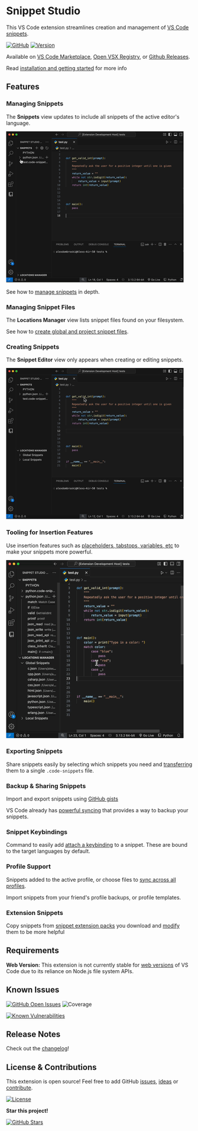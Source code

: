 # Snippet Studio

This VS Code extension streamlines creation and management of [VS Code snippets](https://code.visualstudio.com/docs/editor/userdefinedsnippets).

[![GitHub](https://img.shields.io/badge/GitHub-Repo-blue?logo=github)](https://github.com/alexanderdombroski/snippetstudio) [![Version](https://badge.fury.io/gh/alexanderdombroski%2Fsnippetstudio.svg)](https://badge.fury.io/gh/alexanderdombroski%2Fsnippetstudio)

Available on [VS Code Marketplace](https://marketplace.visualstudio.com/items/AlexDombroski.snippetstudio), [Open VSX Registry](https://open-vsx.org/extension/AlexDombroski/snippetstudio), or [Github Releases](https://github.com/alexanderdombroski/snippetstudio/releases).

Read [installation and getting started](https://alexanderdombroski.github.io/snippetstudio/docs/getting-started/installation) for more info

## Features

### Managing Snippets

The **Snippets** view updates to include all snippets of the active editor's language.

![Edit Snippet Example](https://raw.githubusercontent.com/alexanderdombroski/snippetstudio/refs/heads/main/public/examples/edit.gif)

See how to [manage snippets](https://alexanderdombroski.github.io/snippetstudio/docs/snippet-management/snippet-crud) in depth.

### Managing Snippet Files

The **Locations Manager** view lists snippet files found on your filesystem.

See how to [create global and project snippet files](https://alexanderdombroski.github.io/snippetstudio/docs/snippet-management/global-vs-local).

### Creating Snippets

The **Snippet Editor** view only appears when creating or editing snippets.

![Creating a Snippet from Selection](https://raw.githubusercontent.com/alexanderdombroski/snippetstudio/refs/heads/main/public/examples/selection.gif)

### Tooling for Insertion Features

Use insertion features such as [placeholders, tabstops, variables, etc](https://alexanderdombroski.github.io/snippetstudio/docs/snippet-management/snippet-insertion-features) to make your snippets more powerful.

![Snippet Placeholder Example](https://raw.githubusercontent.com/alexanderdombroski/snippetstudio/refs/heads/main/public/examples/placeholder.gif)

### Exporting Snippets

Share snippets easily by selecting which snippets you need and [transferring](https://alexanderdombroski.github.io/snippetstudio/docs/snippet-management/export-snippets) them to a single `.code-snippets` file.

### Backup & Sharing Snippets

Import and export snippets using [GitHub gists](https://alexanderdombroski.github.io/snippetstudio/docs/github-integration/gists)

VS Code already has [powerful syncing](https://code.visualstudio.com/docs/configure/settings-sync) that provides a way to backup your snippets.

### Snippet Keybindings

Command to easily add [attach a keybinding](https://alexanderdombroski.github.io/snippetstudio/docs/snippet-management/keybinding-snippets) to a snippet. These are bound to the target languages by default.

### Profile Support

Snippets added to the active profile, or choose files to [sync across all profiles](https://alexanderdombroski.github.io/snippetstudio/docs/snippet-management/profile-snippets).

Import snippets from your friend's profile backups, or profile templates.

### Extension Snippets

Copy snippets from [snippet extension packs](https://code.visualstudio.com/docs/editing/userdefinedsnippets#_install-snippets-from-the-marketplace) you download and [modify](https://alexanderdombroski.github.io/snippetstudio/docs/snippet-management/extension-snippets) them to be more helpful

## Requirements

**Web Version:** This extension is not currently stable for [web versions](https://code.visualstudio.com/api/extension-guides/web-extensions) of VS Code due to its reliance on Node.js file system APIs.

## Known Issues

[![GitHub Open Issues](https://img.shields.io/github/issues-raw/alexanderdombroski/snippetstudio)](https://github.com/alexanderdombroski/snippetstudio/issues) ![Coverage](https://img.shields.io/badge/coverage-83.2%25-limegreen)

[![Known Vulnerabilities](https://snyk.io/test/github/alexanderdombroski/snippetstudio/badge.svg)](https://snyk.io/test/github/alexanderdombroski/snippetstudio)

## Release Notes

Check out the [changelog](https://github.com/alexanderdombroski/snippetstudio/blob/main/CHANGELOG.md)!

## License & Contributions

This extension is open source! Feel free to add GitHub [issues](https://github.com/alexanderdombroski/snippetstudio/issues), [ideas](https://github.com/alexanderdombroski/snippetstudio/discussions) or [contribute](https://github.com/alexanderdombroski/snippetstudio/blob/main/CONTRIBUTING.md).

[![License](https://img.shields.io/github/license/alexanderdombroski/snippetstudio)](https://github.com/alexanderdombroski/snippetstudio?tab=MIT-1-ov-file#readme)

**Star this project!**

[![GitHub Stars](https://img.shields.io/github/stars/alexanderdombroski/snippetstudio?style=social)](https://github.com/alexanderdombroski/snippetstudio)
